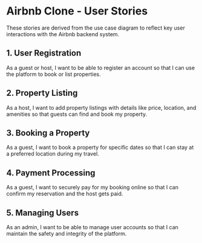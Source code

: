 # Airbnb Clone - User Stories

These stories are derived from the use case diagram to reflect key user interactions with the Airbnb backend system.

## 1. User Registration
As a guest or host, I want to be able to register an account so that I can use the platform to book or list properties.

## 2. Property Listing
As a host, I want to add property listings with details like price, location, and amenities so that guests can find and book my property.

## 3. Booking a Property
As a guest, I want to book a property for specific dates so that I can stay at a preferred location during my travel.

## 4. Payment Processing
As a guest, I want to securely pay for my booking online so that I can confirm my reservation and the host gets paid.

## 5. Managing Users
As an admin, I want to be able to manage user accounts so that I can maintain the safety and integrity of the platform.
